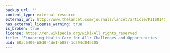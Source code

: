 ```yaml
---
backup_url: ''
content_type: external-resource
external_url: http://www.thelancet.com/journals/lancet/article/PIIS0140-6736(10)61884-3/
has_external_license_warning: true
is_broken: true
license: https://en.wikipedia.org/wiki/All_rights_reserved
title: 'Financing Health Care for All: Challenges and Opportunities'
uid: 60ac5409-b8d0-4de1-b087-1c294c84e205
---
```

